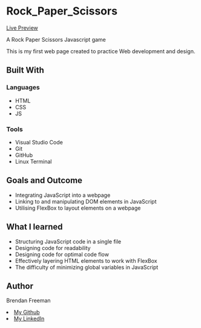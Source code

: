 # Rock_Paper_Scissors
<a href="https://brendanfreeman1.github.io/Rock_Paper_Scissors/"> Live Preview </a>
<p>A Rock Paper Scissors Javascript game</p>

<p>This is my first web page created to practice Web development and design.</p>

<h2>Built With</h2>
<h3>Languages</h3>
<ul>
 <li>HTML</li>
 <li>CSS</li>
 <li>JS</li>
</ul>

<h3> Tools </h3>
<ul>
 <li>Visual Studio Code</li>
 <li>Git</li>
 <li>GitHub</li>
 <li>Linux Terminal</li>
</ul>

<h2>Goals and Outcome</h2>
<ul>
 <li>Integrating JavaScript into a webpage</li>
 <li>Linking to and manipulating DOM elements in JavaScript</li>
 <li>Utilising FlexBox to layout elements on a webpage</li>
</ul>

<h2>What I learned</h2>
<ul>
 <li>Structuring JavaScript code in a single file</li>
 <li>Designing code for readability</li>
 <li>Designing code for optimal code flow</li>
 <li>Effectively layering HTML elements to work with FlexBox</li>
 <li>The difficulty of minimizing global variables in JavaScript</li> 
</ul>

<h2>Author</h2>
<p>Brendan Freeman</p>

<li><a href="https://github.com/BrendanFreeman1"> My Github </a></li>
<li><a href="https://linkedin.com/in/BrendanFreeman1"> My LinkedIn </a></li>
